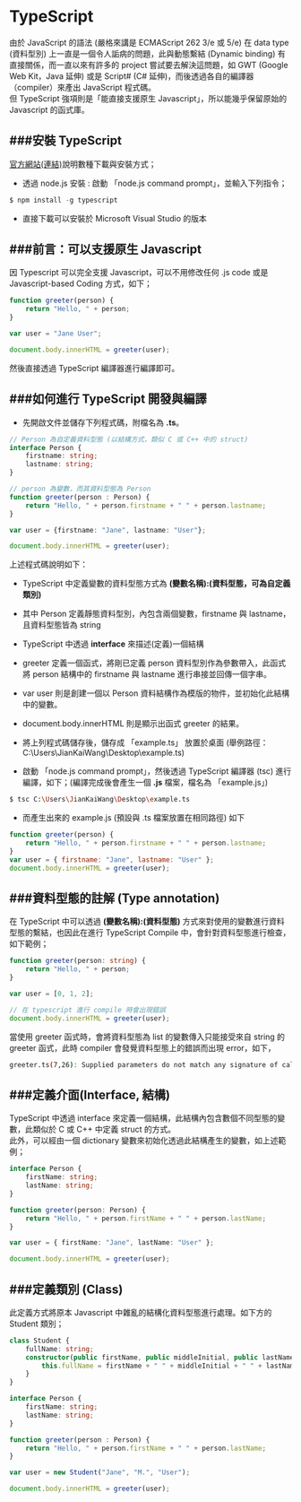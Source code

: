 # TypeScript

由於 JavaScript 的語法 (嚴格來講是 ECMAScript 262 3/e 或 5/e) 在 data type (資料型別) 上一直是一個令人詬病的問題，此與動態繫結 (Dynamic binding) 有直接關係，而一直以來有許多的 project 嘗試要去解決這問題，如 GWT (Google Web Kit，Java 延伸) 或是 Script# (C# 延伸)，而後透過各自的編譯器（compiler）來產出 JavaScript 程式碼。<br>
但 TypeScript 強項則是「能直接支援原生 Javascript」，所以能幾乎保留原始的 Javascript 的函式庫。

###安裝 TypeScript
---
[官方網站(連結)](http://www.typescriptlang.org/)說明數種下載與安裝方式；
* 透過 node.js 安裝 : 啟動 「node.js command prompt」，並輸入下列指令；

```node.js
$ npm install -g typescript
```

* 直接下載可以安裝於 Microsoft Visual Studio 的版本

###前言：可以支援原生 Javascript
---
因 Typescript 可以完全支援 Javascript，可以不用修改任何 .js code 或是 Javascript-based Coding 方式，如下；

```Javascript
function greeter(person) {
    return "Hello, " + person;
}

var user = "Jane User";

document.body.innerHTML = greeter(user);
```

然後直接透過 TypeScript 編譯器進行編譯即可。

###如何進行 TypeScript 開發與編譯
---
* 先開啟文件並儲存下列程式碼，附檔名為 **.ts**。

```Typescript
// Person 為自定義資料型態 (以結構方式，類似 C 或 C++ 中的 struct)
interface Person {
    firstname: string;
    lastname: string;
}

// person 為變數，而其資料型態為 Person
function greeter(person : Person) {
    return "Hello, " + person.firstname + " " + person.lastname;
}

var user = {firstname: "Jane", lastname: "User"};

document.body.innerHTML = greeter(user);
```

上述程式碼說明如下：
* TypeScript 中定義變數的資料型態方式為 **(變數名稱):(資料型態，可為自定義類別)**
* 其中 Person 定義靜態資料型別，內包含兩個變數，firstname 與 lastname，且資料型態皆為 string
* TypeScript 中透過 **interface** 來描述(定義)一個結構
* greeter 定義一個函式，將剛已定義 person 資料型別作為參數帶入，此函式將 person 結構中的 firstname 與 lastname 進行串接並回傳一個字串。
* var user 則是創建一個以 Person 資料結構作為模版的物件，並初始化此結構中的變數。
* document.body.innerHTML 則是顯示出函式 greeter 的結果。

* 將上列程式碼儲存後，儲存成 「example.ts」 放置於桌面 (舉例路徑：C:\Users\JianKaiWang\Desktop\example.ts)

* 啟動 「node.js command prompt」，然後透過 TypeScript 編譯器 (tsc) 進行編譯，如下；(編譯完成後會產生一個 **.js** 檔案，檔名為 「example.js」)

```Bash
$ tsc C:\Users\JianKaiWang\Desktop\example.ts
```

* 而產生出來的 example.js (預設與 .ts 檔案放置在相同路徑) 如下

```Javascript
function greeter(person) {
    return "Hello, " + person.firstname + " " + person.lastname;
}
var user = { firstname: "Jane", lastname: "User" };
document.body.innerHTML = greeter(user);
```

###資料型態的註解 (Type annotation)
---
在 TypeScript 中可以透過 **(變數名稱):(資料型態)** 方式來對使用的變數進行資料型態的繫結，也因此在進行 TypeScript Compile 中，會針對資料型態進行檢查，如下範例；

```Typescript
function greeter(person: string) {
    return "Hello, " + person;
}

var user = [0, 1, 2];

// 在 typescript 進行 compile 時會出現錯誤
document.body.innerHTML = greeter(user); 
```

當使用 greeter 函式時，會將資料型態為 list 的變數傳入只能接受來自 string 的 greeter 函式，此時 compiler 會發覺資料型態上的錯誤而出現 error，如下，

```Bash
greeter.ts(7,26): Supplied parameters do not match any signature of call target
```

###定義介面(Interface, 結構)
---
TypeScript 中透過 interface 來定義一個結構，此結構內包含數個不同型態的變數，此類似於 C 或 C++ 中定義 struct 的方式。<br>
此外，可以經由一個 dictionary 變數來初始化透過此結構產生的變數，如上述範例；

```Typescript
interface Person {
    firstName: string;
    lastName: string;
}

function greeter(person: Person) {
    return "Hello, " + person.firstName + " " + person.lastName;
}

var user = { firstName: "Jane", lastName: "User" };

document.body.innerHTML = greeter(user);
```

###定義類別 (Class)
---
此定義方式將原本 Javascript 中雜亂的結構化資料型態進行處理。如下方的 Student 類別；

```Typescript
class Student {
    fullName: string;
    constructor(public firstName, public middleInitial, public lastName) {
        this.fullName = firstName + " " + middleInitial + " " + lastName;
    }
}

interface Person {
    firstName: string;
    lastName: string;
}

function greeter(person : Person) {
    return "Hello, " + person.firstName + " " + person.lastName;
}

var user = new Student("Jane", "M.", "User");

document.body.innerHTML = greeter(user);
```











